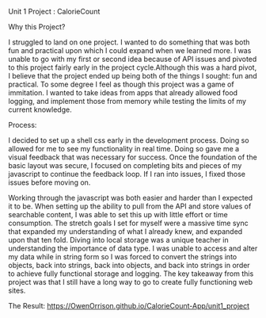 Unit 1 Project : CalorieCount

Why this Project?

I struggled to land on one project. I wanted to do something that was both fun and practical upon which I could expand when we learned more. I was unable to go with my first or second idea because of API issues and pivoted to this project fairly early in the project cycle.Although this was a hard pivot, I believe that the project ended up being both of the things I sought: fun and practical. To some degree I feel as though this project was a game of immitation. I wanted to take ideas from apps that already allowed food logging, and implement those from memory while testing the limits of my current knowledge.

Process:

I decided to set up a shell css early in the development process. Doing so allowed for me to see my functionality in real time. Doing so gave me a visual feedback that was necessary for success. Once the foundation of the basic layout was secure, I focused on completing bits and pieces of my javascript to continue the feedback loop. If I ran into issues, I fixed those issues before moving on.

Working through the javascript was both easier and harder than I expected it to be. When setting up the ability to pull from the API and store values of searchable content, I was able to set this up with little effort or time consumption. The stretch goals I set for myself were a massive time sync that expanded my understanding of what I already knew, and expanded upon that ten fold. Diving into local storage was a unique teacher in understanding the importance of data type. I was unable to access and alter my data while in string form so I was forced to convert the strings into objects, back into strings, back into objects, and back into strings in order to achieve fully functional storage and logging. The key takeaway from this project was that I still have a long way to go to create fully functioning web sites.

The Result: 
https://OwenOrrison.github.io/CalorieCount-App/unit1_project
